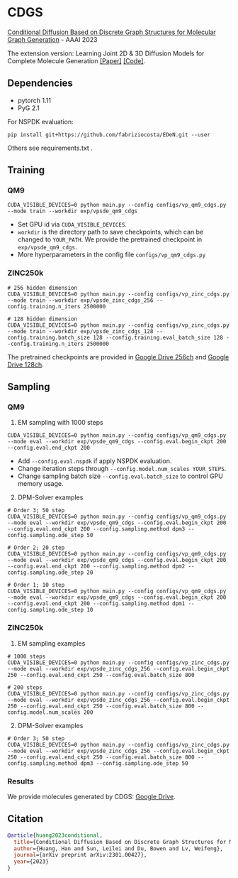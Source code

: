 # CDGS

[Conditional Diffusion Based on Discrete Graph Structures for Molecular Graph Generation](https://arxiv.org/abs/2301.00427) - AAAI 2023

The extension version: Learning Joint 2D & 3D Diffusion Models for
Complete Molecule Generation [[Paper]](https://arxiv.org/abs/2305.12347)  [[Code]](https://github.com/GRAPH-0/JODO).

## Dependencies

* pytorch 1.11
* PyG 2.1

For NSPDK evaluation:

```pip install git+https://github.com/fabriziocosta/EDeN.git --user```

Others see requirements.txt .


## Training 

### QM9

```shell
CUDA_VISIBLE_DEVICES=0 python main.py --config configs/vp_qm9_cdgs.py --mode train --workdir exp/vpsde_qm9_cdgs
``` 

* Set GPU id via `CUDA_VISIBLE_DEVICES`.
* `workdir` is the directory path to save checkpoints, which can be changed to `YOUR_PATH`. We provide the pretrained checkpoint in `exp/vpsde_qm9_cdgs`.
* More hyperparameters in the config file `configs/vp_qm9_cdgs.py`

### ZINC250k

```shell
# 256 hidden dimension
CUDA_VISIBLE_DEVICES=0 python main.py --config configs/vp_zinc_cdgs.py --mode train --workdir exp/vpsde_zinc_cdgs_256 --config.training.n_iters 2500000

# 128 hidden dimension
CUDA_VISIBLE_DEVICES=0 python main.py --config configs/vp_zinc_cdgs.py --mode train --workdir exp/vpsde_zinc_cdgs_128 --config.training.batch_size 128 --config.training.eval_batch_size 128 --config.training.n_iters 2500000
```

The pretrained checkpoints are provided in [Google Drive 256ch](https://drive.google.com/drive/folders/1bA_6ldtwF6gTMToZGG7w1dqmOpIuWZJd?usp=sharing) 
and [Google Drive 128ch](https://drive.google.com/drive/folders/1WRKkqJyJMue_evkqULRSftyHvRPqir6m?usp=share_link). 

## Sampling

### QM9

1. EM sampling with 1000 steps

```shell
CUDA_VISIBLE_DEVICES=0 python main.py --config configs/vp_qm9_cdgs.py --mode eval --workdir exp/vpsde_qm9_cdgs --config.eval.begin_ckpt 200 --config.eval.end_ckpt 200
```

* Add `--config.eval.nspdk` if apply NSPDK evaluation.
* Change iteration steps through `--config.model.num_scales YOUR_STEPS`.
* Change sampling batch size `--config.eval.batch_size` to control GPU memory usage.

2. DPM-Solver examples

```shell
# Order 3; 50 step
CUDA_VISIBLE_DEVICES=0 python main.py --config configs/vp_qm9_cdgs.py --mode eval --workdir exp/vpsde_qm9_cdgs --config.eval.begin_ckpt 200 --config.eval.end_ckpt 200 --config.sampling.method dpm3 --config.sampling.ode_step 50

# Order 2; 20 step
CUDA_VISIBLE_DEVICES=0 python main.py --config configs/vp_qm9_cdgs.py --mode eval --workdir exp/vpsde_qm9_cdgs --config.eval.begin_ckpt 200 --config.eval.end_ckpt 200 --config.sampling.method dpm2 --config.sampling.ode_step 20

# Order 1; 10 step
CUDA_VISIBLE_DEVICES=0 python main.py --config configs/vp_qm9_cdgs.py --mode eval --workdir exp/vpsde_qm9_cdgs --config.eval.begin_ckpt 200 --config.eval.end_ckpt 200 --config.sampling.method dpm1 --config.sampling.ode_step 10
```

### ZINC250k

1. EM sampling examples

```shell
# 1000 steps
CUDA_VISIBLE_DEVICES=0 python main.py --config configs/vp_zinc_cdgs.py --mode eval --workdir exp/vpsde_zinc_cdgs_256 --config.eval.begin_ckpt 250 --config.eval.end_ckpt 250 --config.eval.batch_size 800

# 200 steps
CUDA_VISIBLE_DEVICES=0 python main.py --config configs/vp_zinc_cdgs.py --mode eval --workdir exp/vpsde_zinc_cdgs_256 --config.eval.begin_ckpt 250 --config.eval.end_ckpt 250 --config.eval.batch_size 800 --config.model.num_scales 200
```

2. DPM-Solver examples

```shell
# Order 3; 50 step
CUDA_VISIBLE_DEVICES=0 python main.py --config configs/vp_zinc_cdgs.py --mode eval --workdir exp/vpsde_zinc_cdgs_256 --config.eval.begin_ckpt 250 --config.eval.end_ckpt 250 --config.eval.batch_size 800 --config.sampling.method dpm3 --config.sampling.ode_step 50
```

### Results 
We provide molecules generated by CDGS: [Google Drive](https://drive.google.com/drive/folders/1eafc2bMETEyUVXvD9fW5Fc72v70rvPzH?usp=share_link). 

## Citation

```bibtex
@article{huang2023conditional,
  title={Conditional Diffusion Based on Discrete Graph Structures for Molecular Graph Generation},
  author={Huang, Han and Sun, Leilei and Du, Bowen and Lv, Weifeng},
  journal={arXiv preprint arXiv:2301.00427},
  year={2023}
}
```

